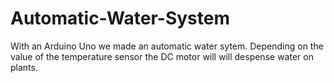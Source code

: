 # Automatic-Water-System
With an Arduino Uno we made an automatic water sytem. Depending on the value of the temperature sensor the DC motor will will despense water on plants.                

